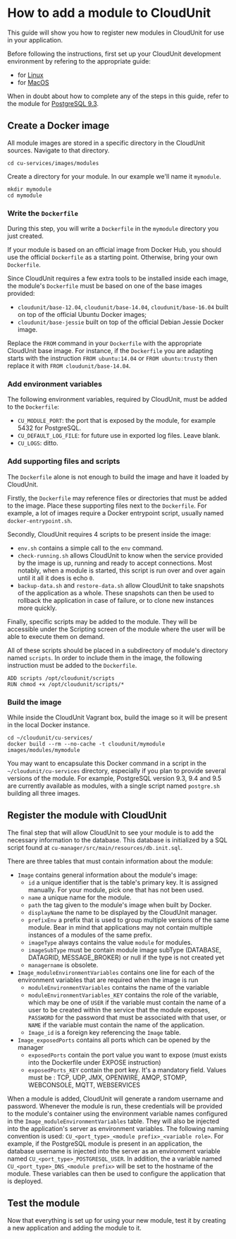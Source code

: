 # How to add a module to CloudUnit

This guide will show you how to register new modules in CloudUnit for use in your application.

Before following the instructions, first set up your CloudUnit development environment by refering to the appropriate
guide:

- for [Linux](DEV-GUIDE-LINUX.md)
- for [MacOS](DEV-GUIDE-MACOS.md)

When in doubt about how to complete any of the steps in this guide, refer to the module for
[PostgreSQL 9.3](cu-services/images/modules/postgresql-9-3).

## Create a Docker image

All module images are stored in a specific directory in the CloudUnit sources. Navigate to that directory.

```
cd cu-services/images/modules
```

Create a directory for your module. In our example we'll name it `mymodule`.

```
mkdir mymodule
cd mymodule
```

### Write the `Dockerfile`

During this step, you will write a `Dockerfile` in the `mymodule` directory you just created.

If your module is based on an official image from Docker Hub, you should use the official `Dockerfile` as a starting point.
Otherwise, bring your own `Dockerfile`.

Since CloudUnit requires a few extra tools to be installed inside each image, the module's `Dockerfile` must be based on one
of the base images provided:

- `cloudunit/base-12.04`, `cloudunit/base-14.04`, `cloudunit/base-16.04` built on top of the official Ubuntu Docker images;
- `cloudunit/base-jessie` built on top of the official Debian Jessie Docker image.

Replace the `FROM` command in your `Dockerfile` with the appropriate CloudUnit base image. For instance, if the `Dockerfile` you
are adapting starts with the instruction `FROM ubuntu:14.04` or `FROM ubuntu:trusty` then replace it with `FROM cloudunit/base-14.04`.

### Add environment variables

The following environment variables, required by CloudUnit, must be added to the `Dockerfile`:

- `CU_MODULE_PORT`: the port that is exposed by the module, for example 5432 for PostgreSQL.
- `CU_DEFAULT_LOG_FILE`: for future use in exported log files. Leave blank.
- `CU_LOGS`: ditto.

### Add supporting files and scripts

The `Dockerfile` alone is not enough to build the image and have it loaded by CloudUnit.

Firstly, the `Dockerfile` may reference files or directories that must be added to the image. Place these supporting
files next to the `Dockerfile`. For example, a lot of images require a Docker entrypoint script, usually named
`docker-entrypoint.sh`.

Secondly, CloudUnit requires 4 scripts to be present inside the image:

- `env.sh` contains a simple call to the `env` command.
- `check-running.sh` allows CloudUnit to know when the service provided by the image is up, running and ready to accept
connections. Most notably, when a module is started, this script is run over and over again until it all it does is
echo `0`.
- `backup-data.sh` and `restore-data.sh` allow CloudUnit to take snapshots of the application as a whole. These
snapshots can then be used to rollback the application in case of failure, or to clone new instances more quickly.

Finally, specific scripts may be added to the module. They will be accessible under the Scripting screen of the module
where the user will be able to execute them on demand.

All of these scripts should be placed in a subdirectory of module's directory named `scripts`. In order to include them
in the image, the following instruction must be added to the `Dockerfile`.

```
ADD scripts /opt/cloudunit/scripts
RUN chmod +x /opt/cloudunit/scripts/* 
```

### Build the image

While inside the CloudUnit Vagrant box, build the image so it will be present in the local Docker instance.

```
cd ~/cloudunit/cu-services/
docker build --rm --no-cache -t cloudunit/mymodule images/modules/mymodule
```

You may want to encapsulate this Docker command in a script in the `~/cloudunit/cu-services` directory, especially if
you plan to provide several versions of the module. For example, PostgreSQL version 9.3, 9.4 and 9.5 are currently
available as modules, with a single script named `postgre.sh` building all three images.

## Register the module with CloudUnit

The final step that will allow CloudUnit to see your module is to add the necessary information to the database. This
database is initialized by a SQL script found at `cu-manager/src/main/resources/db.init.sql`.

There are three tables that must contain information about the module:

- `Image` contains general information about the module's image:
  * `id` a unique identifier that is the table's primary key. It is assigned manually. For your module, pick one that
    has not been used.
  * `name` a unique name for the module.
  * `path` the tag given to the module's image when built by Docker.
  * `displayName` the name to be displayed by the CloudUnit manager.
  * `prefixEnv` a prefix that is used to group multiple versions of the same module. Bear in mind that applications may
    not contain multiple instances of a modules of the same prefix.
  * `imageType` always contains the value `module` for modules.
  * `imageSubType` must be contain module image subType (DATABASE, DATAGRID, MESSAGE_BROKER) or null if the type is not
  created yet
  * `managername` is obsolete.
- `Image_moduleEnvironmentVariables` contains one line for each of the environment variables that are required when the
  image is run
  * `moduleEnvironmentVariables` contains the name of the variable
  * `moduleEnvironmentVariables_KEY` contains the role of the variable, which may be one of `USER` if the variable
    must contain the name of a user to be created within the service that the module exposes, `PASSWORD` for the
    password that must be associated with that user, or `NAME` if the variable must contain the name of the
    application.
  * `Image_id` is a foreign key referencing the `Image` table.
- `Image_exposedPorts` contains all ports which can be opened by the manager
  * `exposedPorts` contain the port value you want to expose (must exists into the Dockerfile under EXPOSE instruction)
  * `exposedPorts_KEY` contain the port key. It's a mandatory field. Values must be : TCP, UDP, JMX, OPENWIRE,
   AMQP, STOMP, WEBCONSOLE, MQTT, WEBSERVICES

When a module is added, CloudUnit will generate a random username and password. Whenever the module is run, these
credentials will be provided to the module's container using the environment variable names configured in the
`Image_moduleEnvironmentVariables` table. They will also be injected into the application's server as environment
variables. The following naming convention is used: `CU_<port_type>_<module prefix>_<variable role>`. For example, if the
PostgreSQL module is present in an application, the database username is injected into the server as an environment
variable named `CU_<port_type>_POSTGRESQL_USER`. In addition, the a variable named `CU_<port_type>_DNS_<module prefix>`
will be set to the hostname of the module. These variables can then be used to configure the application that is
deployed.

## Test the module

Now that everything is set up for using your new module, test it by creating a new application and adding the module to
it.

